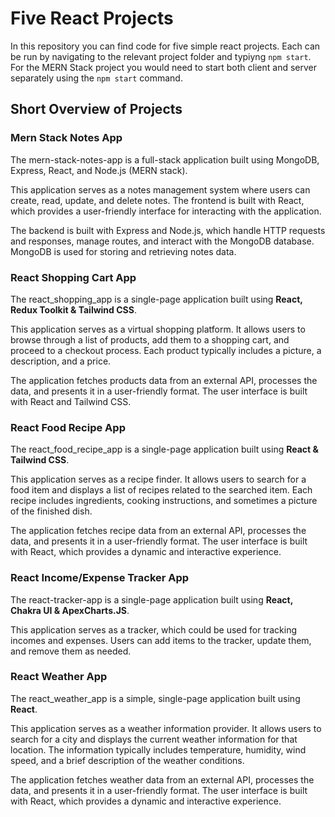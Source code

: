 # Five React Projects

In this repository you can find code for five simple react projects. Each can be run by navigating to the relevant project folder and typiyng
`npm start`. For the MERN Stack project you would need to start both client and server separately using the `npm start` command.

## Short Overview of Projects

### Mern Stack Notes App

The mern-stack-notes-app is a full-stack application built using MongoDB, Express, React, and Node.js (MERN stack).

This application serves as a notes management system where users can create, read, update, and delete notes. The frontend is built with React, which provides a user-friendly interface for interacting with the application.

The backend is built with Express and Node.js, which handle HTTP requests and responses, manage routes, and interact with the MongoDB database. MongoDB is used for storing and retrieving notes data.

### React Shopping Cart App

The react_shopping_app is a single-page application built using **React, Redux Toolkit & Tailwind CSS**.

This application serves as a virtual shopping platform. It allows users to browse through a list of products, add them to a shopping cart, and proceed to a checkout process. Each product typically includes a picture, a description, and a price.

The application fetches products data from an external API, processes the data, and presents it in a user-friendly format. The user interface is built with React and Tailwind CSS.

### React Food Recipe App

The react_food_recipe_app is a single-page application built using **React & Tailwind CSS**.

This application serves as a recipe finder. It allows users to search for a food item and displays a list of recipes related to the searched item. Each recipe includes ingredients, cooking instructions, and sometimes a picture of the finished dish.

The application fetches recipe data from an external API, processes the data, and presents it in a user-friendly format. The user interface is built with React, which provides a dynamic and interactive experience.

### React Income/Expense Tracker App

The react-tracker-app is a single-page application built using **React, Chakra UI & ApexCharts.JS**.

This application serves as a tracker, which could be used for tracking incomes and expenses. Users can add items to the tracker, update them, and remove them as needed.

### React Weather App

The react_weather_app is a simple, single-page application built using **React**.

This application serves as a weather information provider. It allows users to search for a city and displays the current weather information for that location. The information typically includes temperature, humidity, wind speed, and a brief description of the weather conditions.

The application fetches weather data from an external API, processes the data, and presents it in a user-friendly format. The user interface is built with React, which provides a dynamic and interactive experience.
